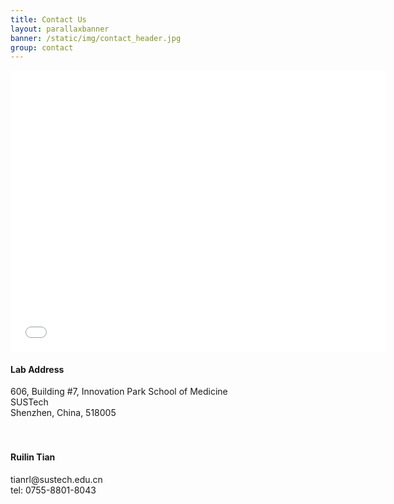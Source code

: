 ```yaml
---
title: Contact Us
layout: parallaxbanner
banner: /static/img/contact_header.jpg
group: contact
---
```

<div class="section">
<div class="row">

<div class="col m9">

  <iframe src="/static/img/sustech_map.jpg" width="600" height="450" frameborder="0" style="border:0" allowfullscreen></iframe>

</div>




<div class="section">
<div class="row">
  

<div class="col m3">
  
  <h4>Lab Address </h4>
  606, Building #7, 
  Innovation Park
  School of Medicine <br>
  SUSTech <br>
  Shenzhen, China, 518005<br>
<br>
<br>

  <h4>Ruilin Tian </h4>
  <email>tianrl@sustech.edu.cn</email><br>
  tel: 0755-8801-8043 <br>

  


</div>

</div>
</div>

